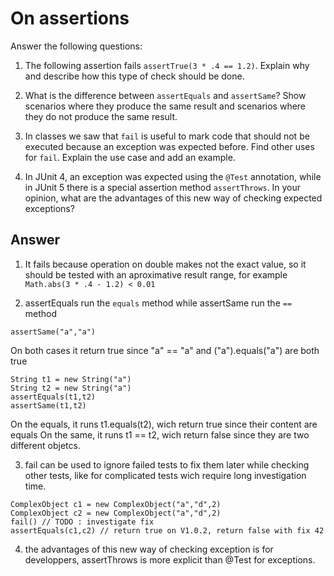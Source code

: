 # On assertions

Answer the following questions:

1. The following assertion fails `assertTrue(3 * .4 == 1.2)`. Explain why and describe how this type of check should be done.

2. What is the difference between `assertEquals` and `assertSame`? Show scenarios where they produce the same result and scenarios where they do not produce the same result.

3. In classes we saw that `fail` is useful to mark code that should not be executed because an exception was expected before. Find other uses for `fail`. Explain the use case and add an example.

4. In JUnit 4, an exception was expected using the `@Test` annotation, while in JUnit 5 there is a special assertion method `assertThrows`. In your opinion, what are the advantages of this new way of checking expected exceptions?

## Answer

1. It fails because operation on double makes not the exact value, so it should be tested with an aproximative result range, for example `Math.abs(3 * .4 - 1.2) < 0.01`

2. assertEquals run the `equals` method while assertSame run the `==` method

```assertEquals("a","a")
assertSame("a","a") 
```

On both cases it return true since "a" == "a" and ("a").equals("a") are both true

```
String t1 = new String("a")
String t2 = new String("a")
assertEquals(t1,t2)
assertSame(t1,t2)
```

On the equals, it runs t1.equals(t2), wich return true since their content are equals
On the same, it runs t1 == t2, wich return false since they are two different objetcs.

3. fail can be used to ignore failed tests to fix them later while checking other tests, like for complicated tests wich require long investigation time.

```
ComplexObject c1 = new ComplexObject("a","d",2)
ComplexObject c2 = new ComplexObject("a","d",2)
fail() // TODO : investigate fix
assertEquals(c1,c2) // return true on V1.0.2, return false with fix 42
```

4. the advantages of this new way of checking exception is for developpers, assertThrows is more explicit than @Test for exceptions.
